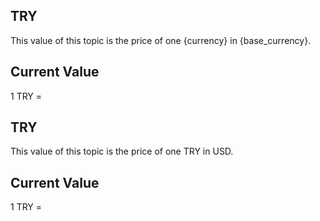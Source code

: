 ## TRY

This value of this topic is the price of one {currency} in {base_currency}.

## Current Value

1 TRY = <Topic topic="finance/stock-exchange/currency/TRY/USD" decimals="3" unit="USD"/>

## TRY

This value of this topic is the price of one TRY in USD.

## Current Value

1 TRY = <Topic topic="finance/stock-exchange/currency/TRY/USD" decimals="3" unit="USD"/>


